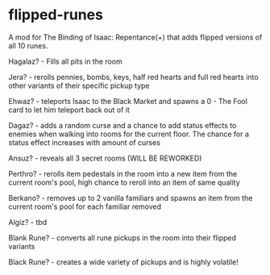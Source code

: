 # flipped-runes
A mod for The Binding of Isaac: Repentance(+) that adds flipped versions of all 10 runes.

Hagalaz? - Fills all pits in the room

Jera? - rerolls pennies, bombs, keys, half red hearts and full red hearts into other variants of their specific pickup type

Ehwaz? - teleports Isaac to the Black Market and spawns a 0 - The Fool card to let him teleport back out of it

Dagaz? - adds a random curse and a chance to add status effects to enemies when walking into rooms for the current floor. The chance for a status effect increases with amount of curses

Ansuz? - reveals all 3 secret rooms (WILL BE REWORKED)

Perthro? - rerolls item pedestals in the room into a new item from the current room's pool, high chance to reroll into an item of same quality

Berkano? - removes up to 2 vanilla familiars and spawns an item from the current room's pool for each familiar removed

Algiz? - tbd

Blank Rune? - converts all rune pickups in the room into their flipped variants

Black Rune? - creates a wide variety of pickups and is highly volatile!